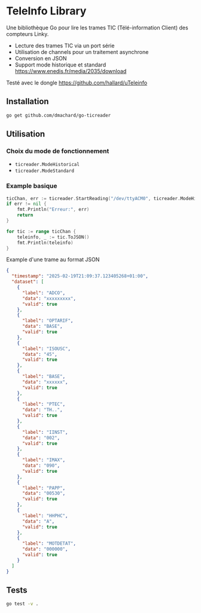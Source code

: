 # TeleInfo Library

Une bibliothèque Go pour lire les trames TIC (Télé-information Client) des compteurs Linky.
- Lecture des trames TIC via un port série
- Utilisation de channels pour un traitement asynchrone
- Conversion en JSON
- Support mode historique et standard https://www.enedis.fr/media/2035/download

Testé avec le dongle https://github.com/hallard/uTeleinfo

## Installation

```bash
go get github.com/dmachard/go-ticreader
```

## Utilisation

### Choix du mode de fonctionnement

- `ticreader.ModeHistorical`
- `ticreader.ModeStandard`

### Example basique

```go
ticChan, err := ticreader.StartReading("/dev/ttyACM0", ticreader.ModeHistorical)
if err != nil {
    fmt.Println("Erreur:", err)
    return
}

for tic := range ticChan {
    teleinfo, _ := tic.ToJSON()
    fmt.Println(teleinfo)
}
```

Example d'une trame au format JSON

```json
{
  "timestamp": "2025-02-19T21:09:37.123405268+01:00",
  "dataset": [
    {
      "label": "ADCO",
      "data": "xxxxxxxxx",
      "valid": true
    },
    {
      "label": "OPTARIF",
      "data": "BASE",
      "valid": true
    },
    {
      "label": "ISOUSC",
      "data": "45",
      "valid": true
    },
    {
      "label": "BASE",
      "data": "xxxxxx",
      "valid": true
    },
    {
      "label": "PTEC",
      "data": "TH..",
      "valid": true
    },
    {
      "label": "IINST",
      "data": "002",
      "valid": true
    },
    {
      "label": "IMAX",
      "data": "090",
      "valid": true
    },
    {
      "label": "PAPP",
      "data": "00530",
      "valid": true
    },
    {
      "label": "HHPHC",
      "data": "A",
      "valid": true
    },
    {
      "label": "MOTDETAT",
      "data": "000000",
      "valid": true
    }
  ]
}
```

## Tests

```bash
go test -v .
```
